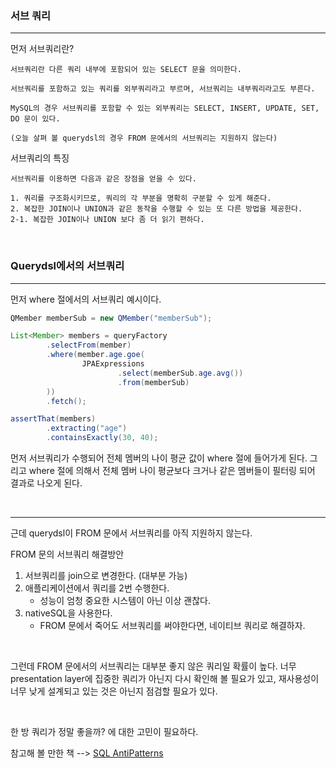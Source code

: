### 서브 쿼리
---

먼저 서브쿼리란?

```
서브쿼리란 다른 쿼리 내부에 포함되어 있는 SELECT 문을 의미한다.

서브쿼리를 포함하고 있는 쿼리를 외부쿼리라고 부르며, 서브쿼리는 내부쿼리라고도 부른다.

MySQL의 경우 서브쿼리를 포함할 수 있는 외부쿼리는 SELECT, INSERT, UPDATE, SET, DO 문이 있다.

(오늘 살펴 볼 querydsl의 경우 FROM 문에서의 서브쿼리는 지원하지 않는다)
```

서브쿼리의 특징
```
서브쿼리를 이용하면 다음과 같은 장점을 얻을 수 있다.

1. 쿼리를 구조화시키므로, 쿼리의 각 부분을 명확히 구분할 수 있게 해준다.
2. 복잡한 JOIN이나 UNION과 같은 동작을 수행할 수 있는 또 다른 방법을 제공한다.
2-1. 복잡한 JOIN이나 UNION 보다 좀 더 읽기 편하다.
```

<br>

### Querydsl에서의 서브쿼리
---

먼저 where 절에서의 서브쿼리 예시이다.

```Java
QMember memberSub = new QMember("memberSub");

List<Member> members = queryFactory
        .selectFrom(member)
        .where(member.age.goe(
                JPAExpressions
                        .select(memberSub.age.avg())
                        .from(memberSub)
        ))
        .fetch();

assertThat(members)
        .extracting("age")
        .containsExactly(30, 40);
```

먼저 서브쿼리가 수행되어 전체 멤버의 나이 평균 값이 where 절에 들어가게 된다. 그리고 where 절에 의해서 전체 멤버 나이 평균보다 크거나 같은 멤버들이 필터링 되어 결과로 나오게 된다.

<br>

---

근데 querydsl이 FROM 문에서 서브쿼리를 아직 지원하지 않는다.

FROM 문의 서브쿼리 해결방안

1. 서브쿼리를 join으로 변경한다. (대부분 가능)
2. 애플리케이션에서 쿼리를 2번 수행한다.
   - 성능이 엄청 중요한 시스템이 아닌 이상 괜찮다.
3. nativeSQL을 사용한다.
   - FROM 문에서 죽어도 서브쿼리를 써야한다면, 네이티브 쿼리로 해결하자.

<br>

그런데 FROM 문에서의 서브쿼리는 대부분 좋지 않은 쿼리일 확률이 높다. 너무 presentation layer에 집중한 쿼리가 아닌지 다시 확인해 볼 필요가 있고, 재사용성이 너무 낮게 설계되고 있는 것은 아닌지 점검할 필요가 있다.

<br>

한 방 쿼리가 정말 좋을까? 에 대한 고민이 필요하다.

참고해 볼 만한 책 --> [SQL AntiPatterns](http://www.yes24.com/Product/Goods/5269099)